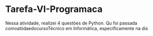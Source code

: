 # Tarefa-VI-Programaca
Nessa atividade, realizei 4 questões de Python. Qu foi passada comoatiidaedocursoTécnico em Informática, especificamente na dis
